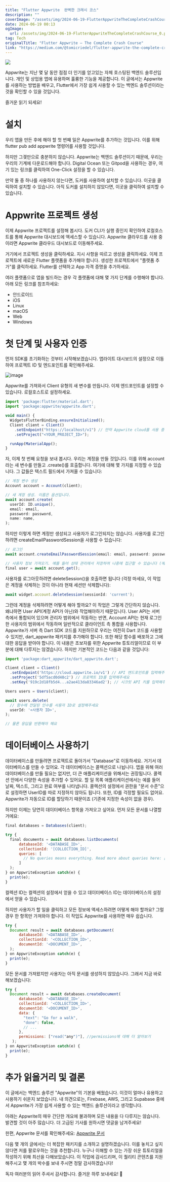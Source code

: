 ```yaml
---
title: "Flutter Appwrite  완벽한 크래시 코스"
description: ""
coverImage: "/assets/img/2024-06-19-FlutterAppwriteTheCompleteCrashCourse_0.png"
date: 2024-06-19 00:13
ogImage:
  url: /assets/img/2024-06-19-FlutterAppwriteTheCompleteCrashCourse_0.png
tag: Tech
originalTitle: "Flutter Appwrite — The Complete Crash Course"
link: "https://medium.com/@tomicriedel/flutter-appwrite-the-complete-crash-course-20eea45bdb65"
---
```


<img src="/assets/img/2024-06-19-FlutterAppwriteTheCompleteCrashCourse_0.png" />

Appwrite는 지난 몇 달 동안 점점 더 인기를 얻고있는 자체 호스팅된 백엔드 솔루션입니다. 개인 및 상업용 앱에 유용하며 훌륭한 기능을 제공합니다. 이 글에서는 Appwrite를 사용하는 방법을 배우고, Flutter에서 가장 쉽게 사용할 수 있는 백엔드 솔루션이라는 것을 확인할 수 있을 것입니다.

즐거운 읽기 되세요!

# 설치

<div class="content-ad"></div>

우리 앱을 만든 후에 해야 할 첫 번째 일은 Appwrite를 추가하는 것입니다. 이를 위해 flutter pub add appwrite 명령어를 사용할 것입니다.

하지만 그겣만으로 충분하지 않습니다. Appwrite는 백엔드 솔루션이기 때문에, 우리는 우리의 기계에 다운로드해야 합니다. Digital Ocean 또는 Gitpod을 사용하는 경우, 여기 있는 링크를 클릭하여 One-Click 설정을 할 수 있습니다.

만약 둘 중 하나를 사용하지 않는다면, 도커를 사용하여 설치할 수 있습니다. 이곳을 클릭하여 설치할 수 있습니다. 아직 도커를 설치하지 않았다면, 이곳을 클릭하여 설치할 수 있습니다.

# Appwrite 프로젝트 생성

<div class="content-ad"></div>

이제 Appwrite 프로젝트를 설정해 봅시다. 도커 CLI가 실행 중인지 확인하여 로컬호스트를 통해 Appwrite 대시보드에 액세스할 수 있습니다. Appwrite 클라우드를 사용 중이라면 Appwrite 클라우드 대시보드로 이동해주세요.

거기에서 프로젝트 생성을 클릭하세요. 지시 사항을 따르고 생성을 클릭하세요. 이제 프로젝트에 새로운 Flutter 플랫폼을 추가해야 합니다. 생성한 프로젝트에서 "플랫폼 추가"를 클릭하세요. Flutter를 선택하고 App 자격 증명을 추가하세요.

여러 플랫폼으로 앱을 빌드하는 경우 각 플랫폼에 대해 몇 가지 단계를 수행해야 합니다. 아래 모든 링크를 참조하세요:

- 안드로이드
- iOS
- Linux
- macOS
- Web
- Windows

<div class="content-ad"></div>

# 첫 단계 및 사용자 인증

먼저 SDK를 초기화하는 것부터 시작해보겠습니다. 앱라이트 대시보드의 설정으로 이동하여 프로젝트 ID 및 엔드포인트를 확인해주세요.

![image](/assets/img/2024-06-19-FlutterAppwriteTheCompleteCrashCourse_1.png)

Appwrite를 가져와서 Client 유형의 새 변수를 만듭니다. 이제 엔드포인트를 설정할 수 있습니다. 로컬호스트로 설정하세요.

<div class="content-ad"></div>

```js
import 'package:flutter/material.dart';
import 'package:appwrite/appwrite.dart';

void main() {
  WidgetsFlutterBinding.ensureInitialized();
  Client client = Client()
    .setEndpoint("https://localhost/v1") // 만약 Appwrite cloud를 사용 중이라면 https://cloud.appwrite.io/v1을 사용하세요
    .setProject("<YOUR_PROJECT_ID>");

  runApp(MaterialApp();
}
```

자, 이제 첫 번째 요청을 보내 봅시다. 우리는 계정을 만들 것입니다. 이를 위해 account라는 새 변수를 만들고 .create()를 호출합니다. 여기에 대해 몇 가지를 지정할 수 있습니다. 그 값들은 텍스트 필드에서 가져올 수 있습니다:

```js
// 계정 변수 생성
Account account = Account(client);

// 새 계정 생성. 이름은 옵션입니다.
await account.create(
  userId: ID.unique(),
  email: email,
  password: password,
  name: name,
);
```

하지만 이렇게 하면 계정만 생성되고 사용자가 로그인되지는 않습니다. 사용자를 로그인하려면 createEmailPasswordSession을 사용할 수 있습니다:

<div class="content-ad"></div>

```js
// 로그인
await account.createEmailPasswordSession(email: email, password: password);

// 사용자 정보 가져오기. 예를 들어 상태 관리에서 저장하여 나중에 접근할 수 있습니다 (예: userProvider 사용)
final user = await account.get();
```

사용자를 로그아웃하려면 deleteSession()을 호출하면 됩니다 (걱정 마세요, 이 작업은 계정을 삭제하는 것이 아니라 현재 세션만 삭제합니다):

```js
await widget.account.deleteSession(sessionId: 'current');
```

그런데 계정을 삭제하려면 어떻게 해야 할까요? 이 작업은 그렇게 간단하지 않습니다. 왜냐하면 User API(계정 API가 아닌)와 작업해야하기 때문입니다. User API는 서버 측에서 통합되어 있으며 관리자 범위에서 작동하는 반면, Account API는 현재 로그인한 사용자의 범위에서 작동하며 일반적으로 클라이언트 측 통합을 사용합니다. Appwrite가 서버 측 Dart SDK 코드를 지원하므로 우리는 여전히 Dart 코드를 사용할 수 있지만, dart_appwrite 패키지를 추가해야 합니다. 또한 해당 함수를 배포하고 그에 대한 응답을 받아야 합니다. 이 내용은 초보자를 위한 Appwrite 튜토리얼이므로 이 부분에 대해 다루지는 않겠습니다. 하지만 기본적인 코드는 다음과 같을 것입니다:

<div class="content-ad"></div>

```js
import 'package:dart_appwrite/dart_appwrite.dart';

Client client = Client()
  .setEndpoint('https://cloud.appwrite.io/v1') // API 엔드포인트를 입력해주세요
  .setProject('5df5acd0d48c2') // 프로젝트 ID를 입력해주세요
  .setKey('919c2d18fb5d4...a2ae413da83346ad2'); // 시크릿 API 키를 입력해주세요

Users users = Users(client);

await users.delete(
  // 함수에 전달된 인수를 사용자 ID로 설정해주세요
  userId: '<사용자 ID>',
);

// 물론 응답을 반환해야 해요
```

# 데이터베이스 사용하기

데이터베이스를 만들려면 프로젝트로 돌아가서 "Database"로 이동하세요. 거기서 데이터베이스를 만들 수 있어요. 각 데이터베이스는 콜렉션으로 나뉩니다. 앱을 위해 여러 데이터베이스를 만들 필요는 없지만, 더 큰 애플리케이션을 위해서는 권장됩니다. 콜렉션 안에서 다양한 속성을 추가할 수 있어요. 할 일 목록 애플리케이션에서는 예를 들어 날짜, 텍스트, 그리고 완료 여부를 나타냅니다. 콜렉션의 설정에서 권한을 "문서 수준"으로 설정하면 UserID를 따로 지정하지 않아도 됩니다. 또한, ID를 걱정할 필요도 없어요. Appwrite가 자동으로 ID를 할당하기 때문이죠 (기존에 지정한 속성이 없을 경우).

하지만 이제는 당연히 데이터베이스 항목을 가져오고 싶어요. 먼저 모든 문서를 나열할 거에요:

<div class="content-ad"></div>

```js
final databases = Databases(client);

try {
  final documents = await databases.listDocuments(
      databaseId: '<DATABASE_ID>',
      collectionId: '[COLLECTION_ID]',
      queries: [
        // No queries means everything. Read more about queries here: [queries](https://appwrite.io/docs/products/databases/queries)
      ]
  );
} on AppwriteException catch(e) {
  print(e);
}
```

컬렉션 ID는 컬렉션의 설정에서 얻을 수 있고 데이터베이스 ID는 데이터베이스의 설정에서 얻을 수 있습니다.

하지만 사용자가 할 일을 클릭하고 모든 정보에 액세스하려면 어떻게 해야 할까요? 그럴 경우 한 항목만 가져와야 합니다. 이 작업도 Appwrite를 사용하면 매우 쉽습니다.

```js
try {
  Document result = await databases.getDocument(
      databaseId: '<DATABASE_ID>',
      collectionId: '<COLLECTION_ID>',
      documentId: '<DOCUMENT_ID>',
  );
} on AppwriteException catch(e) {
  print(e);
}
```

<div class="content-ad"></div>

모든 문서를 가져왔지만 사용자는 아직 문서를 생성하지 않았습니다. 그래서 지금 바로 해보겠습니다:

```js
try {
  Document result = await databases.createDocument(
      databaseId: '<DATABASE_ID>',
      collectionId: '<COLLECTION_ID>',
      documentId: '<DOCUMENT_ID>',
      data: {
        "text": "Go for a walk",
        "done": false,
        // ...
      },
      permissions: ["read("any")"], //permissions에 대해 더 알아보기
   );
} on AppwriteException catch(e) {
  print(e);
}
```

# 추가 읽을거리 및 결론

이 글에서는 백엔드 솔루션 "Appwrite"의 기본을 배웠습니다. 이것이 얼마나 유용하고 사용하기 쉬운지 보았습니다. 내 의견으로는, Firebase, AWS, 그리고 Supabase 중에서 Appwrite가 가장 쉽게 사용할 수 있는 백엔드 솔루션이라고 생각합니다.

<div class="content-ad"></div>

아래는 Appwrite의 매우 간단한 개요에 불과하며 모든 내용을 다 다루지는 않습니다. 발견할 것이 아주 많습니다. 더 고급된 기사를 원하시면 댓글을 남겨주세요!

한편, Appwrite 문서를 확인해주세요: [Appwrite 문서](https://appwrite.io/docs)

다음 몇 개의 글에서는 더 복잡한 패키지를 소개하고 설명하겠습니다. 이를 놓치고 싶지 않다면 저를 팔로우하는 것을 추천합니다. 누구나 이해할 수 있는 가장 쉬운 튜토리얼을 작성하기 위해 최선을 다해보았습니다. 이 작업에 감사드리며, 이 퀄리티 콘텐츠를 지원해주시고 몇 개의 박수를 보내 주시면 정말 감사하겠습니다!

독자 여러분의 읽어 주셔서 감사합니다. 즐거운 하루 보내세요! 🌟
